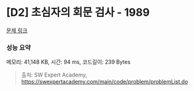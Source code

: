 # [D2] 초심자의 회문 검사 - 1989 

[문제 링크](https://swexpertacademy.com/main/code/problem/problemDetail.do?contestProbId=AV5PyTLqAf4DFAUq) 

### 성능 요약

메모리: 41,148 KB, 시간: 94 ms, 코드길이: 239 Bytes



> 출처: SW Expert Academy, https://swexpertacademy.com/main/code/problem/problemList.do